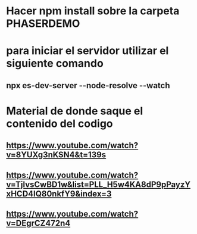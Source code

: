 # Hacer npm install sobre la carpeta PHASERDEMO

# para iniciar el servidor utilizar el siguiente comando
## npx es-dev-server --node-resolve --watch

# Material de donde saque el contenido del codigo
## https://www.youtube.com/watch?v=8YUXg3nKSN4&t=139s
## https://www.youtube.com/watch?v=TjlvsCwBD1w&list=PLL_H5w4KA8dP9pPayzYxHCD4IQ80nkfY9&index=3
## https://www.youtube.com/watch?v=DEgrCZ472n4